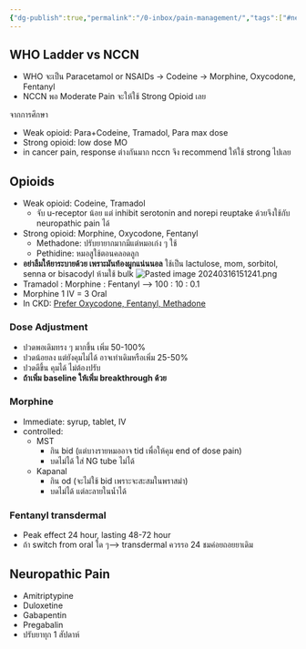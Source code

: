 ```yaml
---
{"dg-publish":true,"permalink":"/0-inbox/pain-management/","tags":["#neurology"],"created":"2023-11-18T10:44:32.779+07:00","updated":"2025-10-06T19:49:34.948+07:00"}
---
```


## WHO Ladder vs NCCN
- WHO จะเป็น Paracetamol or NSAIDs -> Codeine -> Morphine, Oxycodone, Fentanyl
- NCCN พอ Moderate Pain จะให้ใช้ Strong Opioid เลย

จากการศึกษา
- Weak opioid: Para+Codeine, Tramadol, Para max dose
- Strong opioid: low dose MO
- in cancer pain, response ต่างกันมาก nccn จึง recommend ให้ใช้ strong ไปเลย


## Opioids
- Weak opioid: Codeine, Tramadol
	- จับ u-receptor น้อย แต่ inhibit serotonin and norepi reuptake ด้วยจึงใช้กับ neuropathic pain ได้
- Strong opioid: Morphine, Oxycodone, Fentanyl
	- Methadone: ปรับยายากมากมีแต่หมอเก่ง ๆ ใช้
	- Pethidine: หมอสูใช้ตอนคลอดลูก
- **อย่าลืมให้ยาระบายด้วย เพราะมันท้องผูกแน่นนอล** ใช้เป็น lactulose, mom, sorbitol, senna or bisacodyl ห้ามใช้ bulk
![Pasted image 20240316151241.png](/img/user/3%20Resources/Attachment/Pasted%20image%2020240316151241.png)
- Tramadol : Morphine : Fentanyl --> 100 : 10 : 0.1
- Morphine 1 IV = 3 Oral
- In CKD: [Prefer Oxycodone, Fentanyl, Methadone](https://www.ncbi.nlm.nih.gov/pmc/articles/PMC7753951/)
### Dose Adjustment
- ปวดพอเดิมทรง ๆ มากขึ้น เพิ่ม 50-100%
- ปวดน้อยลง แต่ยังคุมไม่ได้ อาจเท่าเดิมหรือเพิ่ม 25-50%
- ปวดดีขึ้น คุมได้ ไม่ต้องปรับ
- **ถ้าเพิ่ม baseline ให้เพิ่ม breakthrough ด้วย**
### Morphine
- Immediate: syrup, tablet, IV
- controlled: 
	- MST
		- กิน bid (แต่บางรายหมออาจ tid เพื่อให้คุม end of dose pain)
		- บดไม่ได้ ใส่ NG tube ไม่ได้
	- Kapanal
		- กิน od (จะไม่ใช้ bid เพราะจะสะสมในพราสม่า)
		- บดไม่ได้ แต่ละลายในน้ำได้

### Fentanyl transdermal
- Peak effect 24 hour, lasting 48-72 hour
- ถ้า switch from oral ใด ๆ--> transdermal ควรรอ 24 ชมค่อยถอยยาเดิม

## Neuropathic Pain
- Amitriptypine
- Duloxetine
- Gabapentin
- Pregabalin
- ปรับยาทุก 1 สัปดาห์